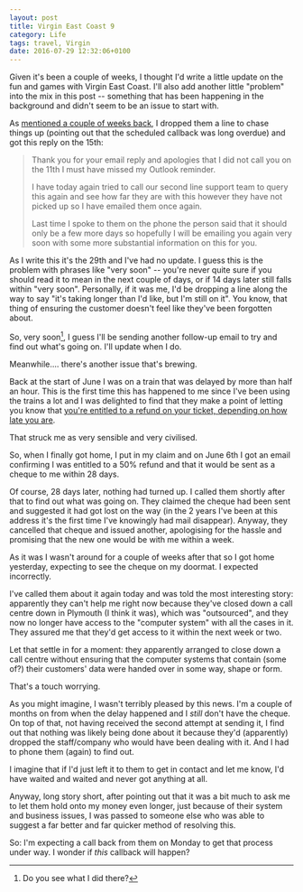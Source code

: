 ```yaml
---
layout: post
title: Virgin East Coast 9
category: Life
tags: travel, Virgin
date: 2016-07-29 12:32:06+0100
---
```


Given it's been a couple of weeks, I thought I'd write a little update on
the fun and games with Virgin East Coast. I'll also add another little
"problem" into the mix in this post -- something that has been happening in
the background and didn't seem to be an issue to start with.

As [mentioned a couple of weeks back](/2016/07/14/virgin_east_coast_8.html),
I dropped them a line to chase things up (pointing out that the scheduled
callback was long overdue) and got this reply on the 15th:

> Thank you for your email reply and apologies that I did not call you on
> the 11th I must have missed my Outlook reminder.
>
> I have today again tried to call our second line support team to query
> this again and see how far they are with this however they have not picked
> up so I have emailed them once again.
>
> Last time I spoke to them on the phone the person said that it should only
> be a few more days so hopefully I will be emailing you again very soon
> with some more substantial information on this for you.

As I write this it's the 29th and I've had no update. I guess this is the
problem with phrases like "very soon" -- you're never quite sure if you
should read it to mean in the next couple of days, or if 14 days later still
falls within "very soon". Personally, if it was me, I'd be dropping a line
along the way to say "it's taking longer than I'd like, but I'm still on
it". You know, that thing of ensuring the customer doesn't feel like they've
been forgotten about.

So, very soon[^1], I guess I'll be sending another follow-up email to try and
find out what's going on. I'll update when I do.

Meanwhile.... there's another issue that's brewing.

Back at the start of June I was on a train that was delayed by more than
half an hour. This is the first time this has happened to me since I've been
using the trains a lot and I was delighted to find that they make a point of
letting you know that
[you're entitled to a refund on your ticket, depending on how late you are](https://www.virgintrainseastcoast.com/customer-service/delay-repay/).

That struck me as very sensible and very civilised.

So, when I finally got home, I put in my claim and on June 6th I got an
email confirming I was entitled to a 50% refund and that it would be sent as
a cheque to me within 28 days.

Of course, 28 days later, nothing had turned up. I called them shortly after
that to find out what was going on. They claimed the cheque had been sent
and suggested it had got lost on the way (in the 2 years I've been at this
address it's the first time I've knowingly had mail disappear). Anyway, they
cancelled that cheque and issued another, apologising for the hassle and
promising that the new one would be with me within a week.

As it was I wasn't around for a couple of weeks after that so I got home
yesterday, expecting to see the cheque on my doormat. I expected
incorrectly.

I've called them about it again today and was told the most interesting
story: apparently they can't help me right now because they've closed down a
call centre down in Plymouth (I think it was), which was "outsourced", and
they now no longer have access to the "computer system" with all the cases
in it. They assured me that they'd get access to it within the next week or
two.

Let that settle in for a moment: they apparently arranged to close down a
call centre without ensuring that the computer systems that contain (some
of?) their customers' data were handed over in some way, shape or form.

That's a touch worrying.

As you might imagine, I wasn't terribly pleased by this news. I'm a couple
of months on from when the delay happened and I *still* don't have the
cheque. On top of that, not having received the second attempt at sending
it, I find out that nothing was likely being done about it because they'd
(apparently) dropped the staff/company who would have been dealing with it.
And I had to phone them (again) to find out.

I imagine that if I'd just left it to them to get in contact and let me
know, I'd have waited and waited and never got anything at all.

Anyway, long story short, after pointing out that it was a bit much to ask
me to let them hold onto my money even longer, just because of their system
and business issues, I was passed to someone else who was able to suggest a
far better and far quicker method of resolving this.

So: I'm expecting a call back from them on Monday to get that process under
way. I wonder if *this* callback will happen?

[^1]: Do you see what I did there?

[//]: # (2016-07-29-virgin_east_coast_9.md ends here)
